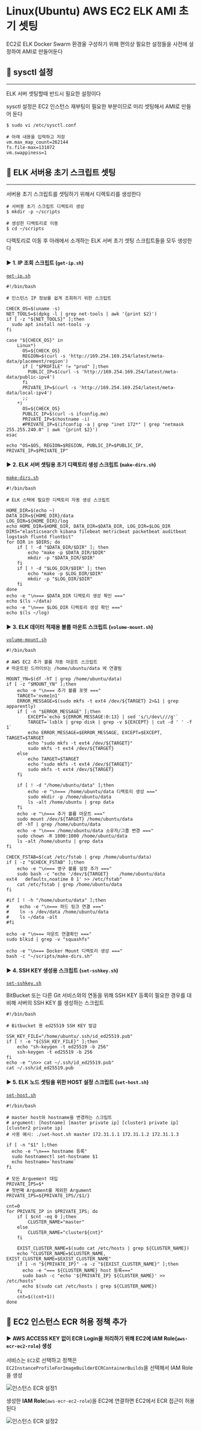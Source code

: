 # Linux(Ubuntu) AWS EC2 ELK AMI 초기 셋팅

EC2로 ELK Docker Swarm 환경울 구성하기 위해 편의상 필요한 설정들을 사전에 설정하여 AMI로 만들어둔다




## 🚦 sysctl 설정

---

ELK 서버 셋팅할때 반드시 필요한 설정이다

sysctl 설정은 EC2 인스턴스 재부팅이 필요한 부분이므로 미리 셋팅해서 AMI로 만들어 둔다

```shell
$ sudo vi /etc/sysctl.conf

# 아래 내용을 입력하고 저장
vm.max_map_count=262144
fs.file-max=131072
vm.swappiness=1
```




## 🚦 ELK 서버용 초기 스크립트 셋팅

---

서버용 초기 스크립트를 셋팅하기 위해서 디렉토리를 생성한다

```shell
# 서버용 초기 스크립트 디렉토리 생성
$ mkdir -p ~/scripts

# 생성한 디렉토리로 이동
$ cd ~/scripts
```

디렉토리로 이동 후 아래에서 소개하는 ELK 서버 초기 셋팅 스크립트들을 모두 생성한다


#### ► 1. IP 조회 스크립트 (`get-ip.sh`) 

[`get-ip.sh`](../scripts/server-init/get-ip.sh)

```shell
#!/bin/bash

# 인스턴스 IP 정보를 쉽게 조회하기 위한 스크립트

CHECK_OS=$(uname -s)
NET_TOOLS=$(dpkg -l | grep net-tools | awk '{print $2}')
if [ -z "${NET_TOOLS}" ];then
  sudo apt install net-tools -y
fi

case "${CHECK_OS}" in
	Linux*)
      OS=${CHECK_OS}
      REGION=$(curl -s 'http://169.254.169.254/latest/meta-data/placement/region')
      if [ "$PROFILE" != "prod" ];then
        PUBLIC_IP=$(curl -s 'http://169.254.169.254/latest/meta-data/public-ipv4')
      fi
      PRIVATE_IP=$(curl -s 'http://169.254.169.254/latest/meta-data/local-ipv4')
      ;;
    *)
      OS=${CHECK_OS}
      PUBLIC_IP=$(curl -s ifconfig.me)
      PRIVATE_IP=$(hostname -i)
      #PRIVATE_IP=$(ifconfig -a | grep "inet 172*" | grep "netmask 255.255.240.0" | awk '{print $2}')
esac

echo "OS=$OS, REGION=$REGION, PUBLIC_IP=$PUBLIC_IP, PRIVATE_IP=$PRIVATE_IP"
```


#### ► 2. ELK 서버 셋팅용 초기 디렉토리 생성 스크립트 (`make-dirs.sh`)

[`make-dirs.sh`](../scripts/server-init/make-dirs.sh)

```shell
#!/bin/bash

# ELK 스택에 필요한 디렉토리 자동 생성 스크립트

HOME_DIR=$(echo ~)
DATA_DIR=${HOME_DIR}/data
LOG_DIR=${HOME_DIR}/log
echo HOME_DIR=$HOME_DIR, DATA_DIR=$DATA_DIR, LOG_DIR=$LOG_DIR
DIRS="elasticsearch kibana filebeat metricbeat packetbeat auditbeat logstash fluntd fluntbit"
for DIR in $DIRS; do
    if [ ! -d "$DATA_DIR/$DIR" ]; then
        echo "make -p $DATA_DIR/$DIR"
        mkdir -p "$DATA_DIR/$DIR"
    fi
    if [ ! -d "$LOG_DIR/$DIR" ]; then
        echo "make -p $LOG_DIR/$DIR"
        mkdir -p "$LOG_DIR/$DIR"
    fi
done
echo -e "\n=== $DATA_DIR 디렉토리 생성 확인 ==="
echo $(ls ~/data)
echo -e "\n=== $LOG_DIR 디렉토리 생성 확인 ==="
echo $(ls ~/log)
```


#### ► 3. ELK 데이터 적재용 볼륨 마운트 스크립트 (`volume-mount.sh`)

[`volume-mount.sh`](../scripts/server-init/volume-mount.sh)

```shell
#!/bin/bash

# AWS EC2 추가 볼륨 자동 마운트 스크립트
# 마운트된 드라이브는 /home/ubuntu/data 에 연결됨

MOUNT_YN=$(df -hT | grep /home/ubuntu/data)
if [ -z "$MOUNT_YN" ];then
    echo -e "\n=== 추가 볼륨 포멧 ==="
    TARGET='nvme1n1'
    ERROR_MESSAGE=$(sudo mkfs -t ext4 /dev/${TARGET} 2>&1 | grep apparently)
    if [ -n "$ERROR_MESSAGE" ];then
        EXCEPT=`echo ${ERROR_MESSAGE:0:13} | sed 's/\/dev\///g'`
        TARGET=`lsblk | grep disk | grep -v ${EXCEPT} | cut -d ' ' -f 1`
        echo ERROR_MESSAGE=$ERROR_MESSAGE, EXCEPT=$EXCEPT, TARGET=$TARGET
        echo "sudo mkfs -t ext4 /dev/${TARGET}"
        sudo mkfs -t ext4 /dev/${TARGET}
    else
        echo TARGET=$TARGET
        echo "sudo mkfs -t ext4 /dev/${TARGET}"
        sudo mkfs -t ext4 /dev/${TARGET}
    fi

    if [ ! -d "/home/ubuntu/data" ];then
        echo -e "\n=== /home/ubuntu/data 디렉토리 생성 ==="
        sudo mkdir -p /home/ubuntu/data
        ls -alt /home/ubuntu | grep data
    fi
    echo -e "\n=== 추가 볼륨 마운트 ==="
    sudo mount /dev/${TARGET} /home/ubuntu/data
    df -hT | grep /home/ubuntu/data
    echo -e "\n=== /home/ubuntu/data 소유자/그룹 변경 ==="
    sudo chown -R 1000:1000 /home/ubuntu/data
    ls -alt /home/ubuntu | grep data
fi

CHECK_FSTAB=$(cat /etc/fstab | grep /home/ubuntu/data)
if [ -z "$CHECK_FSTAB" ];then
    echo -e "\n=== 영구 볼륨 설정 추가 ==="
    sudo bash -c "echo '/dev/${TARGET}    /home/ubuntu/data        ext4   defaults,noatime 0 1' >> /etc/fstab"
    cat /etc/fstab | grep /home/ubuntu/data
fi

#if [ ! -h "/home/ubuntu/data" ];then
#    echo -e "\n=== 하드 링크 연결 ==="
#    ln -s /dev/data /home/ubuntu/data
#    ls ~/data -alt
#fi

echo -e "\n=== 마운트 연결확인 ==="
sudo blkid | grep -v "squashfs"

echo -e "\n=== Docker Mount 디렉토리 생성 ==="
bash -c "~/scripts/make-dirs.sh"
```


#### ► 4. SSH KEY 생성용 스크립트 (`set-sshkey.sh`)

[`set-sshkey.sh`](../scripts/server-init/set-sshkey.sh)

BitBucket 또는 다른 Git 서비스와의 연동을 위해 SSH KEY 등록이 필요한 경우를 대비해 서버의 SSH KEY 를 생성하는 스크립트

```shell
#!/bin/bash

# Bitbucket 용 ed25519 SSH KEY 발급

SSH_KEY_FILE="/home/ubuntu/.ssh/id_ed25519.pub"
if [ ! -e "${SSH_KEY_FILE}" ];then
    echo "sh-keygen -t ed25519 -b 256"
    ssh-keygen -t ed25519 -b 256
fi
echo -e "\n>> cat ~/.ssh/id_ed25519.pub"
cat ~/.ssh/id_ed25519.pub
```


#### ► 5. ELK 노드 셋팅을 위한 HOST 설정 스크립트 (`set-host.sh`)

[`set-host.sh`](../scripts/server-init/set-sshkey.sh)

```shell
#!/bin/bash

# master host와 hostname을 변경하는 스크립트
# argument: [hostname] [master private ip] [cluster1 private ip] [cluster2 private ip]
# 사용 예시: ./set-host.sh master 172.31.1.1 172.31.1.2 172.31.1.3

if [ -n "$1" ];then
  echo -e "\n=== hostname 등록"
  sudo hostnamectl set-hostname $1
  echo hostname=`hostname`
fi

# 모든 Arguement 대입
PRIVATE_IPS=$*
# 첫번째 Argument를 제외한 Argument
PRIVATE_IPS=${PRIVATE_IPS//$1/}

cnt=0
for PRIVATE_IP in $PRIVATE_IPS; do
    if [ $cnt -eq 0 ];then
        CLUSTER_NAME="master"
    else
        CLUSTER_NAME="cluster${cnt}"
    fi

    EXIST_CLUSTER_NAME=$(sudo cat /etc/hosts | grep ${CLUSTER_NAME})
    echo "CLUSTER_NAME=$CLUSTER_NAME, EXIST_CLUSTER_NAME=$EXIST_CLUSTER_NAME"
    if [ -n "${PRIVATE_IP}" -a -z "${EXIST_CLUSTER_NAME}" ];then
      echo -e "=== ${CLUSTER_NAME} host 등록==="
      sudo bash -c "echo '${PRIVATE_IP} ${CLUSTER_NAME}' >> /etc/hosts"
      echo $(sudo cat /etc/hosts | grep ${CLUSTER_NAME})
    fi
    cnt=$((cnt+1))
done
```




## 🚦 EC2 인스턴스 ECR 허용 정책 추가


#### ► AWS ACCESS KEY 없이 ECR Login을 처리하기 위해 EC2에 IAM Role(`aws-ecr-ec2-role`) 생성

서비스는 `EC2`로 선택하고 정책은 `EC2InstanceProfileForImageBuilderECRContainerBuilds`을 선택해서 IAM Role을 생성

![인스턴스 ECR 설정1](image/ecr1.png)

생성한 **IAM Role**(`aws-ecr-ec2-role`)을 EC2에 연결하면 EC2에서 ECR 접근이 허용된다

![인스턴스 ECR 설정2](image/ecr2.png)